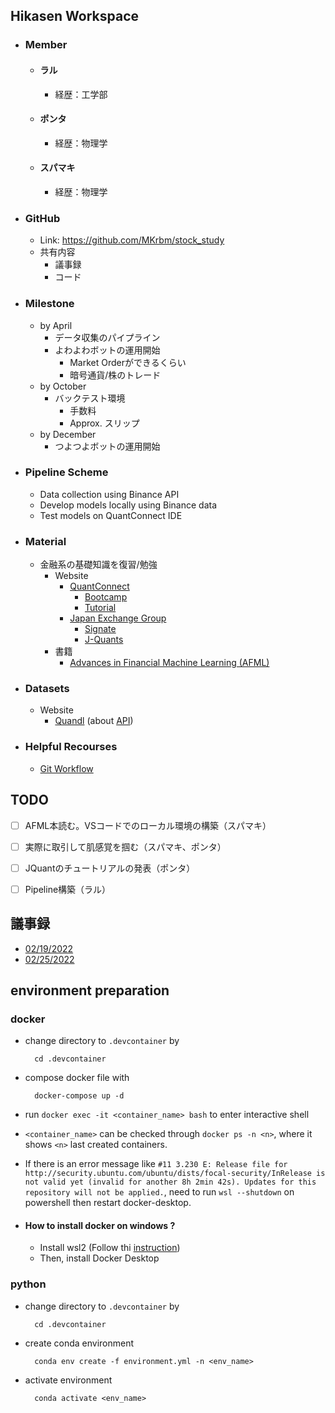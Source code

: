 ## Hikasen Workspace
- ### Member
  - #### ラル
    - 経歴：工学部
  - #### ポンタ
    - 経歴：物理学
  - #### スパマキ
    - 経歴：物理学
- ### GitHub
  - Link: https://github.com/MKrbm/stock_study
  - 共有内容
    - 議事録
    - コード

- ### Milestone
  - by April
    - データ収集のパイプライン
    - よわよわボットの運用開始
      - Market Orderができるくらい
      - 暗号通貨/株のトレード
  - by October
    - バックテスト環境
      - 手数料
      - Approx. スリップ
  - by December
    - つよつよボットの運用開始
  
- ### Pipeline Scheme
  - Data collection using Binance API
  - Develop models locally using Binance data
  - Test models on QuantConnect IDE

- ### Material
  - 金融系の基礎知識を復習/勉強
    - Website
      - [QuantConnect](https://www.quantconnect.com/tutorials/tutorial-series/introduction-to-financial-python)
        - [Bootcamp](https://www.quantconnect.com/learning)
        - [Tutorial](https://www.quantconnect.com/tutorials/tutorial-series/introduction)
      - [Japan Exchange Group](https://www.jpx.co.jp/)
        - [Signate](https://quest.signate.jp/quests/10058)
        - [J-Quants](https://japanexchangegroup.github.io/J-Quants-Tutorial/)
    - 書籍  
      - [Advances in Financial Machine Learning (AFML)](https://www.oreilly.com/library/view/advances-in-financial/9781119482086/)

- ### Datasets
  - Website
    - [Quandl](https://data.nasdaq.com/) (about [API](https://data.nasdaq.com/tools/api))

- ### Helpful Recourses
  - [Git Workflow](https://nvie.com/posts/a-successful-git-branching-model/)

## TODO
- [ ] AFML本読む。VSコードでのローカル環境の構築（スパマキ）
- [ ] 実際に取引して肌感覚を掴む（スパマキ、ポンタ）
- [ ] JQuantのチュートリアルの発表（ポンタ）
- [ ] Pipeline構築（ラル）


## 議事録
- [02/19/2022](Documents/02192022.md)
- [02/25/2022](Documents/02252022.md)


## environment preparation

### docker

- change directory to `.devcontainer` by

        cd .devcontainer

- compose docker file with 

        docker-compose up -d

- run `docker exec -it <container_name> bash` to enter interactive shell

- `<container_name>` can be checked through `docker ps -n <n>`, where it shows `<n>` last created containers.
- If there is an error message like `#11 3.230 E: Release file for http://security.ubuntu.com/ubuntu/dists/focal-security/InRelease is not valid yet (invalid for another 8h 2min 42s). Updates for this repository will not be applied.`, need to run `wsl --shutdown` on powershell then restart docker-desktop.

- #### How to install docker on windows ?
  - Install wsl2 (Follow thi [instruction](https://docs.microsoft.com/ja-jp/windows/wsl/install-manual#step-4---download-the-linux-kernel-update-package))
  - Then, install Docker Desktop 
### python

- change directory to `.devcontainer` by

        cd .devcontainer

- create conda environment 

        conda env create -f environment.yml -n <env_name>

- activate environment

        conda activate <env_name>